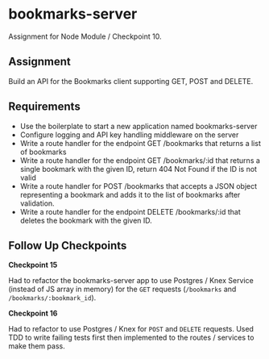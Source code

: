 # bookmarks-server

Assignment for Node Module / Checkpoint 10.

## Assignment

Build an API for the Bookmarks client supporting GET, POST and DELETE.

## Requirements

-   Use the boilerplate to start a new application named bookmarks-server
-   Configure logging and API key handling middleware on the server
-   Write a route handler for the endpoint GET /bookmarks that returns a list of bookmarks
-   Write a route handler for the endpoint GET /bookmarks/:id that returns a single bookmark with the given ID, return 404 Not Found if the ID is not valid
-   Write a route handler for POST /bookmarks that accepts a JSON object representing a bookmark and adds it to the list of bookmarks after validation.
-   Write a route handler for the endpoint DELETE /bookmarks/:id that deletes the bookmark with the given ID.

## Follow Up Checkpoints

**Checkpoint 15**

Had to refactor the bookmarks-server app to use Postgres / Knex Service (instead of JS array in memory) for
the `GET` requests (`/bookmarks` and `/bookmarks/:bookmark_id`).

**Checkpoint 16**

Had to refactor to use Postgres / Knex for `POST` and `DELETE` requests. Used TDD to write failing tests first
then implemented to the routes / services to make them pass.

